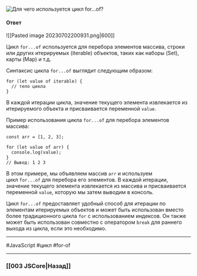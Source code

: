 ![Для чего используется цикл `for…of`?](https://youtu.be/G4iYlbilozM?t=223)

#### Ответ

![[Pasted image 20230702200931.png|600]]

Цикл `for...of` используется для перебора элементов массива, строки или других итерируемых (iterable) объектов, таких как наборы (Set), карты (Map) и т.д.

Синтаксис цикла `for...of` выглядит следующим образом:

```
for (let value of iterable) {
  // тело цикла
}
```

В каждой итерации цикла, значение текущего элемента извлекается из итерируемого объекта и присваивается переменной `value`.

Пример использования цикла `for...of` для перебора элементов массива:

```
const arr = [1, 2, 3];

for (let value of arr) {
  console.log(value);
}
// Вывод: 1 2 3
```

В этом примере, мы объявляем массив `arr` и используем цикл `for...of` для перебора его элементов. В каждой итерации, значение текущего элемента извлекается из массива и присваивается переменной `value`, которую мы затем выводим в консоль.

Цикл `for...of` предоставляет удобный способ для итерации по элементам итерируемых объектов и может быть использован вместо более традиционного цикла `for` с использованием индексов. Он также может быть использован совместно с оператором `break` для раннего выхода из цикла, если это необходимо.

___
 #JavaScript #цикл #for-of

___

### [[003 JSCore|Назад]]